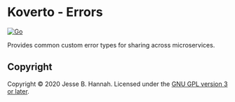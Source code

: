 # Koverto - Errors

[![Go](https://github.com/koverto/errors/workflows/Go/badge.svg)][workflow]

Provides common custom error types for sharing across microservices.

## Copyright

Copyright © 2020 Jesse B. Hannah. Licensed under the [GNU GPL version 3 or
later][gpl].

[gpl]: LICENSE
[workflow]: https://github.com/koverto/errors/actions?query=workflow%3AGo
